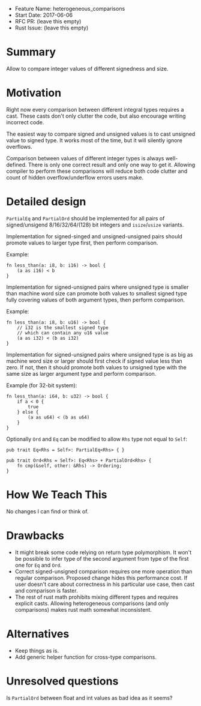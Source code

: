 - Feature Name: heterogeneous_comparisons
- Start Date: 2017-06-06
- RFC PR: (leave this empty)
- Rust Issue: (leave this empty)

# Summary
[summary]: #summary

Allow to compare integer values of different signedness and size.

# Motivation
[motivation]: #motivation

Right now every comparison between different integral types requires a cast. These casts don't only clutter the code, but also encourage writing incorrect code.

The easiest way to compare signed and unsigned values is to cast unsigned value to signed type. It works most of the time, but it will silently ignore overflows.

Comparison between values of different integer types is always well-defined. There is only one correct result and only one way to get it. Allowing compiler to perform these comparisons will reduce both code clutter and count of hidden overflow/underflow errors users make.

# Detailed design
[design]: #detailed-design

`PartialEq` and `PartialOrd` should be implemented for all pairs of signed/unsigend 8/16/32/64/(128) bit integers and `isize`/`usize` variants.

Implementation for signed-singed and unsigned-unsigned pairs should promote values to larger type first, then perform comparison.

Example:

```
fn less_than(a: i8, b: i16) -> bool {
    (a as i16) < b
}
```

Implementation for signed-unsigned pairs where unsigned type is smaller than machine word size can promote both values to smallest signed type fully covering values of both argument types, then perform comparison.

Example:

```
fn less_than(a: i8, b: u16) -> bool {
    // i32 is the smallest signed type
    // which can contain any u16 value
    (a as i32) < (b as i32)
}
```

Implementation for signed-unsigned pairs where unsigned type is as big as machine word size or larger should first check if signed value less than zero. If not, then it should promote both values to unsigned type with the same size as larger argument type and perform comparison.

Example (for 32-bit system):

```
fn less_than(a: i64, b: u32) -> bool {
    if a < 0 {
        true
    } else {
        (a as u64) < (b as u64)
    }
}
```

Optionally `Ord` and `Eq` can be modified to allow `Rhs` type not equal to `Self`:

```
pub trait Eq<Rhs = Self>: PartialEq<Rhs> { }

pub trait Ord<Rhs = Self>: Eq<Rhs> + PartialOrd<Rhs> {
    fn cmp(&self, other: &Rhs) -> Ordering;
}
```

# How We Teach This
[how-we-teach-this]: #how-we-teach-this

No changes I can find or think of.

# Drawbacks
[drawbacks]: #drawbacks

* It might break some code relying on return type polymorphism. It won't be possible to infer type of the second argument from type of the first one for `Eq` and `Ord`.
* Correct signed-unsigned comparison requires one more operation than regular comparison. Proposed change hides this performance cost. If user doesn't care about correctness in his particular use case, then cast and comparison is faster.
* The rest of rust math prohibits mixing different types and requires explicit casts. Allowing heterogeneous comparisons (and only comparisons) makes rust math somewhat inconsistent.

# Alternatives
[alternatives]: #alternatives

* Keep things as is.
* Add generic helper function for cross-type comparisons.

# Unresolved questions
[unresolved]: #unresolved-questions

Is `PartialOrd` between float and int values as bad idea as it seems?
